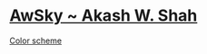 # [AwSky ~ Akash W. Shah](https://awskies.github.io)

[Color scheme](https://coolors.co/08090c-16181d-48acf0-c4bbaf-8d5b4c)